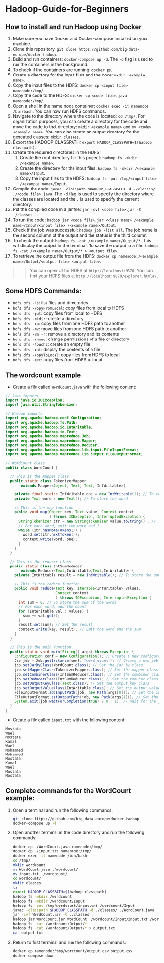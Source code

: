 # Hadoop-Guide-for-Beginners

## How to install and run Hadoop using Docker
1. Make sure you have Docker and Docker-compose installed on your machine.
2. Clone this repository: `git clone https://github.com/big-data-europe/docker-hadoop`.
3. Build and run containers: `docker-compose up -d`. The `-d` flag is used to run the containers in the background.
4. To check if the containers are running: `docker ps`.
5. Create a directory for the input files and the code: `mkdir <example name>`.
6. Copy the input files to the HDFS: `docker cp <input file> namenode:/tmp/`.
7. Copy the code to the HDFS: `docker cp <code file>.java namenode:/tmp/`.
8. Open a shell in the name node container: `docker exec -it namenode /bin/bash`. You can now run HDFS commands.
9. Navigate to the directory where the code is located: `cd /tmp/`. For organization purposes, you can create a directory for the code and move the code to that directory: `mkdir <example name>` and `mv <code> <example name>`. You can also create an output directory fro the geneated classes: `mkdir classes`.
10. Export the HADOOP_CLASSPATH: `export HADOOP_CLASSPATH=$(hadoop classpath)`.
11. Create the required directories in the HDFS: 
    1. Create the root directory for this project: `hadoop fs -mkdir /<example name>`.
    2. Create the directory for the input files: `hadoop fs -mkdir /<example name>/Input`.
    3. Copy the input files to the HDFS: `hadoop fs -put /tmp/<input file> /<example name>/Input`.
12. Compile the code: `javac -classpath $HADOOP_CLASSPATH -d ./classes/ ./<code file>.java`. The `-d` flag is used to specify the directory where the classes are located and the `.` is used to specify the current directory.
13. Put the compiled code in a jar file: `jar -cvf <code file>.jar -C ./classes .`.
14. To run the code: `hadoop jar <code file>.jar <class name> /<example name>/Input/<input file> /<example name>/Output`. 
15. Check if the job was successful: `hadoop job -list all`. The job name is the second column of the output and the status is the third column.
16. To check the output: `hadoop fs -cat /<example name>/Output/*`. This will display the output in the terminal. To save the output to a file: `hadoop fs -cat /<example name>/Output/* > <output file>`.
17. To retrieve the output file from the HDFS: `docker cp namenode:/<example name>/Output/<output file> <output file>`.

>> You can open UI for HDFS  at `http://localhost:9870`.
>> You can find your HDFS files at `http://localhost:9870/explorer.html#/`. 
## Some HDFS Commands:
- `hdfs dfs -ls`: list files and directories
- `hdfs dfs -copyFromLocal`: copy files from local to HDFS
- `hdfs dfs -put`: copy files from local to HDFS
- `hdfs dfs -mkdir`: create a directory
- `hdfs dfs -cp`: copy files from one HDFS path to another
- `hdfs dfs -mv`: move files from one HDFS path to another
- `hdfs dfs -rm -r`: remove a directory and its contents
- `hdfs dfs -chmod`: change permissions of a file or directory
- `hdfs dfs -touchz`: create an empty file
- `hdfs dfs -cat`: display the contents of a file
- `hdfs dfs -copyToLocal`: copy files from HDFS to local
- `hdfs dfs -get`: copy files from HDFS to local


## The wordcount example
- Create a file called `WordCount.java` with the following content:
```java
// Java imports
import java.io.IOException;
import java.util.StringTokenizer;

// Hadoop imports
import org.apache.hadoop.conf.Configuration;
import org.apache.hadoop.fs.Path;
import org.apache.hadoop.io.IntWritable;
import org.apache.hadoop.io.Text;
import org.apache.hadoop.mapreduce.Job;
import org.apache.hadoop.mapreduce.Mapper;
import org.apache.hadoop.mapreduce.Reducer;
import org.apache.hadoop.mapreduce.lib.input.FileInputFormat;
import org.apache.hadoop.mapreduce.lib.output.FileOutputFormat;

// WordCount class
public class WordCount {

  // This is the mapper class
  public static class TokenizerMapper
       extends Mapper<Object, Text, Text, IntWritable>{

    private final static IntWritable one = new IntWritable(1); // To count the number of words
    private Text word = new Text(); // To store the word

    // This is the map function
    public void map(Object key, Text value, Context context
                    ) throws IOException, InterruptedException {
      StringTokenizer itr = new StringTokenizer(value.toString()); // Tokenize the input
      // For each word, emit the word and 1
      while (itr.hasMoreTokens()) {
        word.set(itr.nextToken());
        context.write(word, one);
      }
    }
  }

  // This is the reducer class
  public static class IntSumReducer
       extends Reducer<Text,IntWritable,Text,IntWritable> {
    private IntWritable result = new IntWritable(); // To store the sum of the words

    // This is the reduce function
    public void reduce(Text key, Iterable<IntWritable> values,
                       Context context
                       ) throws IOException, InterruptedException {
      int sum = 0; // To store the sum of the words
      // For each word, add the count
      for (IntWritable val : values) {
        sum += val.get();
      }
      result.set(sum); // Set the result
      context.write(key, result); // Emit the word and the sum
    }
  }

  // This is the main function
  public static void main(String[] args) throws Exception {
    Configuration conf = new Configuration(); // Create a new configuration
    Job job = Job.getInstance(conf, "word count"); // Create a new job
    job.setJarByClass(WordCount.class); // Set the jar by class
    job.setMapperClass(TokenizerMapper.class); // Set the mapper class
    job.setCombinerClass(IntSumReducer.class); // Set the combiner class
    job.setReducerClass(IntSumReducer.class); // Set the reducer class
    job.setOutputKeyClass(Text.class); // Set the output key class
    job.setOutputValueClass(IntWritable.class); // Set the output value class
    FileInputFormat.addInputPath(job, new Path(args[0])); // Set the input path
    FileOutputFormat.setOutputPath(job, new Path(args[1])); // Set the output path
    System.exit(job.waitForCompletion(true) ? 0 : 1); // Wait for the job to complete
  }
}
```
- Create a file called `input.txt` with the following content:
``` text
Mostafa
Wael
Mostafa
Kamal
Wael
Mohammed
Mohammed
Mostafa
Kamal
Wael
Mostafa
Mostafa
```
## Complete commands for the WordCount example:
1. Open a terminal and run the following commands:
    ```bash
    git clone https://github.com/big-data-europe/docker-hadoop
    docker-compose up -d
    ``` 
2. Open another terminal in the code directory and run the following commands:
    ``` bash
    docker cp ./WordCount.java namenode:/tmp/
    docker cp ./input.txt namenode:/tmp/
    docker exec -it namenode /bin/bash
    cd /tmp/
    mkdir wordcount
    mv WordCount.java ./wordcount/
    mv input.txt ./wordcount/
    cd wordcount/
    mkdir classes
    ls
    export HADOOP_CLASSPATH=$(hadoop classpath)
    hadoop fs -mkdir /wordcount
    hadoop fs -mkdir /wordcount/Input
    hadoop fs -put /tmp/wordcount/input.txt /wordcount/Input
    javac -classpath $HADOOP_CLASSPATH -d ./classes/ ./WordCount.java 
    jar -cvf WordCount.jar -C ./classes .
    hadoop jar WordCount.jar WordCount  /wordcount/Input/input.txt /wordcount/Output
    hadoop fs -cat /wordcount/Output/*
    hadoop fs -cat /wordcount/Output/* > output.txt
    cat output.txt 
    ```
3. Return to first terminal and run the following commands:
    ```bash
    docker cp namenode:/tmp/wordcount/output.csv output.csv
    docker-compose down
    ```

